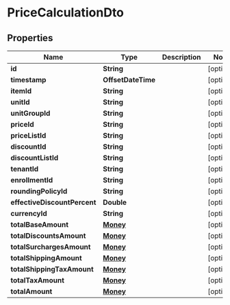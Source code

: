 

# PriceCalculationDto


## Properties

| Name | Type | Description | Notes |
|------------ | ------------- | ------------- | -------------|
|**id** | **String** |  |  [optional] |
|**timestamp** | **OffsetDateTime** |  |  [optional] |
|**itemId** | **String** |  |  [optional] |
|**unitId** | **String** |  |  [optional] |
|**unitGroupId** | **String** |  |  [optional] |
|**priceId** | **String** |  |  [optional] |
|**priceListId** | **String** |  |  [optional] |
|**discountId** | **String** |  |  [optional] |
|**discountListId** | **String** |  |  [optional] |
|**tenantId** | **String** |  |  [optional] |
|**enrollmentId** | **String** |  |  [optional] |
|**roundingPolicyId** | **String** |  |  [optional] |
|**effectiveDiscountPercent** | **Double** |  |  [optional] |
|**currencyId** | **String** |  |  [optional] |
|**totalBaseAmount** | [**Money**](Money.md) |  |  [optional] |
|**totalDiscountsAmount** | [**Money**](Money.md) |  |  [optional] |
|**totalSurchargesAmount** | [**Money**](Money.md) |  |  [optional] |
|**totalShippingAmount** | [**Money**](Money.md) |  |  [optional] |
|**totalShippingTaxAmount** | [**Money**](Money.md) |  |  [optional] |
|**totalTaxAmount** | [**Money**](Money.md) |  |  [optional] |
|**totalAmount** | [**Money**](Money.md) |  |  [optional] |



